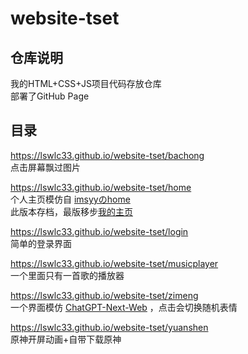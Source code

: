 # website-tset

## 仓库说明
我的HTML+CSS+JS项目代码存放仓库  
部署了GitHub Page

## 目录

https://lswlc33.github.io/website-tset/bachong  
点击屏幕飘过图片

https://lswlc33.github.io/website-tset/home  
个人主页模仿自 [imsyyのhome](https://github.com/imsyy/home)  
此版本存档，最版移步[我的主页](https://github.com/lswlc33/lswlc33)

https://lswlc33.github.io/website-tset/login  
简单的登录界面

https://lswlc33.github.io/website-tset/musicplayer  
一个里面只有一首歌的播放器 

https://lswlc33.github.io/website-tset/zimeng  
一个界面模仿 [ChatGPT-Next-Web](https://github.com/Yidadaa/ChatGPT-Next-Web) ，点击会切换随机表情

https://lswlc33.github.io/website-tset/yuanshen  
原神开屏动画+自带下载原神  